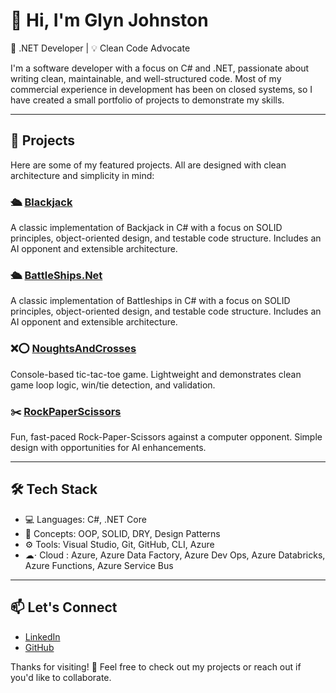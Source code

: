 # 👋 Hi, I'm Glyn Johnston

🎯 .NET Developer | 💡 Clean Code Advocate 

I'm a software developer with a focus on C# and .NET, passionate about writing clean, maintainable, and well-structured code. Most of my commercial experience in development has been on closed systems, so I have created a small portfolio of projects to demonstrate my skills.

---

## 🧠 Projects

Here are some of my featured projects. All are designed with clean architecture and simplicity in mind:
### 🛳️ [Blackjack](https://github.com/glyn1981/BlackJack)
A classic implementation of Backjack in C# with a focus on SOLID principles, object-oriented design, and testable code structure. Includes an AI opponent and extensible architecture.

### 🛳️ [BattleShips.Net](https://github.com/glyn1981/BattleShips.Net)
A classic implementation of Battleships in C# with a focus on SOLID principles, object-oriented design, and testable code structure. Includes an AI opponent and extensible architecture.

### ❌⭕ [NoughtsAndCrosses](https://github.com/glyn1981/NoughtsAndCrosses)
Console-based tic-tac-toe game. Lightweight and demonstrates clean game loop logic, win/tie detection, and validation.

### ✂️ [RockPaperScissors](https://github.com/glyn1981/RockPaperScissors)
Fun, fast-paced Rock-Paper-Scissors against a computer opponent. Simple design with opportunities for AI enhancements.

---

## 🛠️ Tech Stack

- 💻 Languages: C#, .NET Core
- 🧱 Concepts: OOP, SOLID, DRY, Design Patterns
- ⚙️ Tools: Visual Studio, Git, GitHub, CLI, Azure
- ☁︎⋅  Cloud : Azure, Azure Data Factory, Azure Dev Ops, Azure Databricks, Azure Functions, Azure Service Bus

---


## 📫 Let's Connect

- [LinkedIn](https://www.linkedin.com/in/glyn-johnston-63b47846/)
- [GitHub](https://github.com/glyn1981)

Thanks for visiting! 🚀 Feel free to check out my projects or reach out if you'd like to collaborate.
